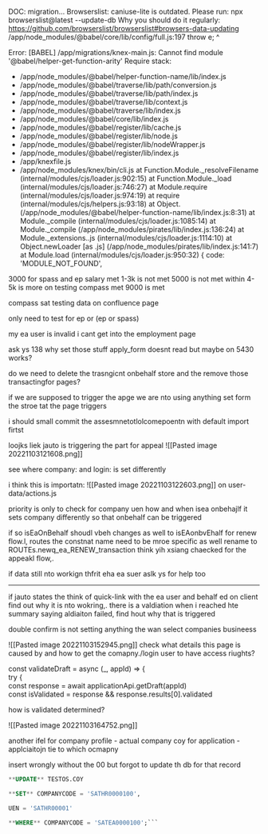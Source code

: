 DOC: migration...
Browserslist: caniuse-lite is outdated. Please run:
  npx browserslist@latest --update-db
  Why you should do it regularly: https://github.com/browserslist/browserslist#browsers-data-updating
/app/node_modules/@babel/core/lib/config/full.js:197
      throw e;
      ^

Error: [BABEL] /app/migrations/knex-main.js: Cannot find module '@babel/helper-get-function-arity'
Require stack:
- /app/node_modules/@babel/helper-function-name/lib/index.js
- /app/node_modules/@babel/traverse/lib/path/conversion.js
- /app/node_modules/@babel/traverse/lib/path/index.js
- /app/node_modules/@babel/traverse/lib/context.js
- /app/node_modules/@babel/traverse/lib/index.js
- /app/node_modules/@babel/core/lib/index.js
- /app/node_modules/@babel/register/lib/cache.js
- /app/node_modules/@babel/register/lib/node.js
- /app/node_modules/@babel/register/lib/nodeWrapper.js
- /app/node_modules/@babel/register/lib/index.js
- /app/knexfile.js
- /app/node_modules/knex/bin/cli.js
    at Function.Module._resolveFilename (internal/modules/cjs/loader.js:902:15)
    at Function.Module._load (internal/modules/cjs/loader.js:746:27)
    at Module.require (internal/modules/cjs/loader.js:974:19)
    at require (internal/modules/cjs/helpers.js:93:18)
    at Object.<anonymous> (/app/node_modules/@babel/helper-function-name/lib/index.js:8:31)
    at Module._compile (internal/modules/cjs/loader.js:1085:14)
    at Module._compile (/app/node_modules/pirates/lib/index.js:136:24)
    at Module._extensions..js (internal/modules/cjs/loader.js:1114:10)
    at Object.newLoader [as .js] (/app/node_modules/pirates/lib/index.js:141:7)
    at Module.load (internal/modules/cjs/loader.js:950:32) {
  code: 'MODULE_NOT_FOUND',

3000 for spass and ep salary met
	1-3k is not met
5000 is not met
	within 4-5k is more on testing compass met
9000 is met

compass sat testing data on confluence page

only need to test for ep or (ep or spass)

my ea user is invalid i cant get into the employment page

ask ys 138 why set those stuff apply_form doesnt read but maybe on 5430 works?

do we need to delete the trasngicnt onbehalf store and the remove those transactingfor pages?

if we are supposed to trigger the apge we are nto using anything set form the stroe tat the page triggers 

i should small commit the assesmnetotlolcomepoentn with default import firtst

loojks liek jauto is triggering the part for appeal
![[Pasted image 20221103121608.png]]

see where company: and login: is set differently

i think this is importatn:
![[Pasted image 20221103122603.png]]
on user-data/actions.js

priority is only to check for company uen how and when isea onbehajlf it sets company differently so that onbehalf can be triggered

if so isEaOnBehalf shoudl vbeh changes as well to isEAonbvEhalf for renew flow.l, routes the constnat name need to be mroe specific as well rename to ROUTEs.newq_ea_RENEW_transaction
think yih xsiang chaecked for the appeakl flow,.

if data still nto workign thfrit eha ea suer aslk ys for help too

---
if jauto states the think of quick-link with the ea user and behalf ed on client find out why it is nto wokring,. there is a valdiation when i reached hte summary saying aldiaiton failed, find hout why that is triggered

double confirm is not setting anything the wan select companies busineess

![[Pasted image 20221103152945.png]]
check what details this page is caused by and how to get the comapny./login user to have access riughts?

const validateDraft = async (_, appId) => {  
  try {  
    const response = await applicationApi.getDraft(appId)  
    const isValidated = response && response.results[0].validated

how is validated determined?

![[Pasted image 20221103164752.png]]


another ifel for company profile - actual company
coy for application - applciaitojn tie to which ocmapny

insert wrongly without the 00 but forgot to update th db for that record

```sql
**UPDATE** TESTOS.COY

**SET** COMPANYCODE = 'SATHR0000100',

UEN = 'SATHR00001'

**WHERE** COMPANYCODE = 'SATEA0000100';```